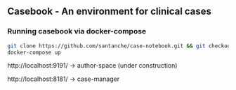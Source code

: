 ## Casebook - An environment for clinical cases


### Running casebook via docker-compose

```bash
git clone https://github.com/santanche/case-notebook.git && git checkout casebook && cd case-notebook
docker-compose up 
```

http://localhost:9191/ -> author-space (under construction)

http://localhost:8181/ -> case-manager

